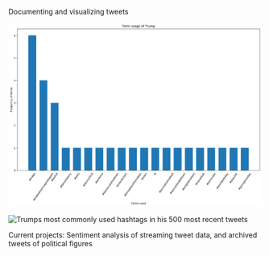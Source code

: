 Documenting and visualizing tweets 

![Trumps most commonly used words in his 500 most recent tweets](https://github.com/saverymax/Twitter-Mining/blob/gh-pages/figures/hashtags.png)

![Trumps most commonly used hashtags in his 500 most recent tweets](/home/timor/Documents/Git/Twitter-Mining/figures/hashtags.png)

Current projects: Sentiment analysis of streaming tweet data, and archived tweets of political figures
